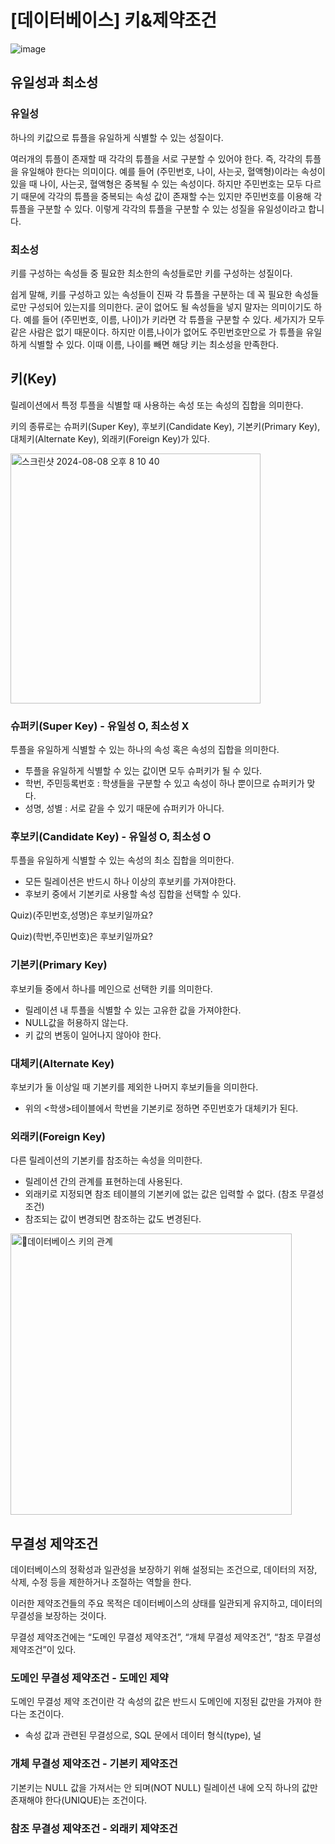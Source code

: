 # [데이터베이스] 키&제약조건

![image](https://github.com/user-attachments/assets/9b9baae5-eb1b-48fb-9168-63db2ea96300)

## 유일성과 최소성
### 유일성
하나의 키값으로 튜플을 유일하게 식별할 수 있는 성질이다.

여러개의 튜플이 존재할 때 각각의 튜플을 서로 구분할 수 있어야 한다. 즉, 각각의 튜플을 유일해야 한다는 의미이다. 예를 들어 (주민번호, 나이, 사는곳, 혈액형)이라는 속성이 있을 때 나이, 사는곳, 혈액형은 중복될 수 있는 속성이다. 하지만 주민번호는 모두 다르기 때문에 각각의 튜플을 중복되는 속성 값이 존재할 수는 있지만 주민번호를 이용해 각 튜플을 구분할 수 있다. 이렇게 각각의 튜플을 구분할 수 있는 성질을 유일성이라고 합니다.

### 최소성
키를 구성하는 속성들 중 필요한 최소한의 속성들로만 키를 구성하는 성질이다.

쉽게 말해, 키를 구성하고 있는 속성들이 진짜 각 튜플을 구분하는 데 꼭 필요한 속성들로만 구성되어 있는지를 의미한다. 굳이 없어도 될 속성들을 넣지 말자는 의미이기도 하다. 예를 들어 (주민번호, 이름, 나이)가 키라면 각 튜플을 구분할 수 있다. 세가지가 모두 같은 사람은 없기 때문이다. 하지만 이름,나이가 없어도 주민번호만으로 가 튜플을 유일하게 식별할 수 있다. 이때 이름, 나이를 빼면 해당 키는 최소성을 만족한다.


## 키(Key)
릴레이션에서 특정 투플을 식별할 때 사용하는 속성 또는 속성의 집합을 의미한다.

키의 종류로는 슈퍼키(Super Key), 후보키(Candidate Key), 기본키(Primary Key), 대체키(Alternate Key), 외래키(Foreign Key)가 있다.

<img width="400" alt="스크린샷 2024-08-08 오후 8 10 40" src="https://github.com/user-attachments/assets/851b2cb4-2f4b-497b-aefb-cb090932f6ec">


### 슈퍼키(Super Key) - 유일성 O, 최소성 X
투플을 유일하게 식별할 수 있는 하나의 속성 혹은 속성의 집합을 의미한다.
* 투플을 유일하게 식별할 수 있는 값이면 모두 슈퍼키가 될 수 있다.
* 학번, 주민등록번호 : 학생들을 구분할 수 있고 속성이 하나 뿐이므로 슈퍼키가 맞다.
* 성명, 성별 : 서로 같을 수 있기 때문에 슈퍼키가 아니다.

### 후보키(Candidate Key) - 유일성 O, 최소성 O
투플을 유일하게 식별할 수 있는 속성의 최소 집합을 의미한다.
* 모든 릴레이션은 반드시 하나 이상의 후보키를 가져야한다.
* 후보키 중에서 기본키로 사용할 속성 집합을 선택할 수 있다.

Quiz)(주민번호,성명)은 후보키일까요?

Quiz)(학번,주민번호)은 후보키일까요? 

### 기본키(Primary Key)
후보키들 중에서 하나를 메인으로 선택한 키를 의미한다.
* 릴레이션 내 투플을 식별할 수 있는 고유한 값을 가져야한다.
* NULL값을 허용하지 않는다.
* 키 값의 변동이 일어나지 않아야 한다.

### 대체키(Alternate Key)
후보키가 둘 이상일 때 기본키를 제외한 나머지 후보키들을 의미한다.
* 위의 <학생>테이블에서 학번을 기본키로 정하면 주민번호가 대체키가 된다.

### 외래키(Foreign Key)
다른 릴레이션의 기본키를 참조하는 속성을 의미한다.
* 릴레이션 간의 관계를 표현하는데 사용된다.
* 외래키로 지정되면 참조 테이블의 기본키에 없는 값은 입력할 수 없다. (참조 무결성 조건)
* 참조되는 값이 변경되면 참조하는 값도 변경된다.


<img width="450" alt="데이터베이스 키의 관계" src="https://github.com/user-attachments/assets/b4499a34-1d7e-4d61-9b0f-939ca1d11008">

## 무결성 제약조건
데이터베이스의 정확성과 일관성을 보장하기 위해 설정되는 조건으로, 데이터의 저장, 삭제, 수정 등을 제한하거나 조절하는 역할을 한다.

이러한 제약조건들의 주요 목적은 데이터베이스의 상태를 일관되게 유지하고, 데이터의 무결성을 보장하는 것이다.

무결성 제약조건에는 “도메인 무결성 제약조건”, “개체 무결성 제약조건”, “참조 무결성 제약조건”이 있다.

### 도메인 무결성 제약조건 - 도메인 제약
도메인 무결성 제약 조건이란 각 속성의 값은 반드시 도메인에 지정된 값만을 가져야 한다는 조건이다.
* 속성 값과 관련된 무결성으로, SQL 문에서 데이터 형식(type), 널

### 개체 무결성 제약조건 - 기본키 제약조건
기본키는 NULL 값을 가져서는 안 되며(NOT NULL) 릴레이션 내에 오직 하나의 값만 존재해야 한다(UNIQUE)는 조건이다.

### 참조 무결성 제약조건 - 외래키 제약조건

